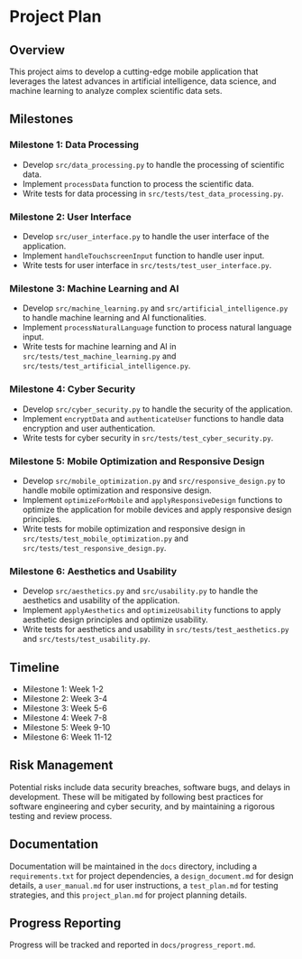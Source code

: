 # Project Plan

## Overview
This project aims to develop a cutting-edge mobile application that leverages the latest advances in artificial intelligence, data science, and machine learning to analyze complex scientific data sets.

## Milestones

### Milestone 1: Data Processing
- Develop `src/data_processing.py` to handle the processing of scientific data.
- Implement `processData` function to process the scientific data.
- Write tests for data processing in `src/tests/test_data_processing.py`.

### Milestone 2: User Interface
- Develop `src/user_interface.py` to handle the user interface of the application.
- Implement `handleTouchscreenInput` function to handle user input.
- Write tests for user interface in `src/tests/test_user_interface.py`.

### Milestone 3: Machine Learning and AI
- Develop `src/machine_learning.py` and `src/artificial_intelligence.py` to handle machine learning and AI functionalities.
- Implement `processNaturalLanguage` function to process natural language input.
- Write tests for machine learning and AI in `src/tests/test_machine_learning.py` and `src/tests/test_artificial_intelligence.py`.

### Milestone 4: Cyber Security
- Develop `src/cyber_security.py` to handle the security of the application.
- Implement `encryptData` and `authenticateUser` functions to handle data encryption and user authentication.
- Write tests for cyber security in `src/tests/test_cyber_security.py`.

### Milestone 5: Mobile Optimization and Responsive Design
- Develop `src/mobile_optimization.py` and `src/responsive_design.py` to handle mobile optimization and responsive design.
- Implement `optimizeForMobile` and `applyResponsiveDesign` functions to optimize the application for mobile devices and apply responsive design principles.
- Write tests for mobile optimization and responsive design in `src/tests/test_mobile_optimization.py` and `src/tests/test_responsive_design.py`.

### Milestone 6: Aesthetics and Usability
- Develop `src/aesthetics.py` and `src/usability.py` to handle the aesthetics and usability of the application.
- Implement `applyAesthetics` and `optimizeUsability` functions to apply aesthetic design principles and optimize usability.
- Write tests for aesthetics and usability in `src/tests/test_aesthetics.py` and `src/tests/test_usability.py`.

## Timeline
- Milestone 1: Week 1-2
- Milestone 2: Week 3-4
- Milestone 3: Week 5-6
- Milestone 4: Week 7-8
- Milestone 5: Week 9-10
- Milestone 6: Week 11-12

## Risk Management
Potential risks include data security breaches, software bugs, and delays in development. These will be mitigated by following best practices for software engineering and cyber security, and by maintaining a rigorous testing and review process.

## Documentation
Documentation will be maintained in the `docs` directory, including a `requirements.txt` for project dependencies, a `design_document.md` for design details, a `user_manual.md` for user instructions, a `test_plan.md` for testing strategies, and this `project_plan.md` for project planning details.

## Progress Reporting
Progress will be tracked and reported in `docs/progress_report.md`.